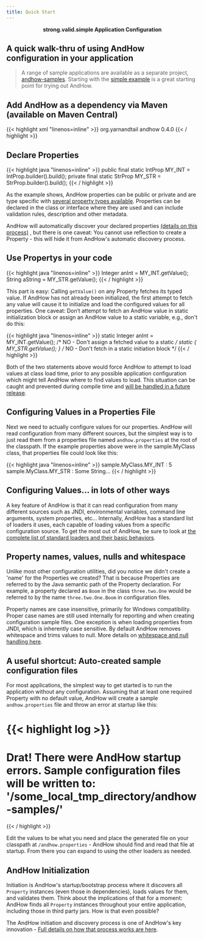 ```yaml
---
title: Quick Start
---  
```


<strong><center> strong.valid.simple Application Configuration </center></strong>

## A quick walk-thru of using AndHow configuration in your application  

 >  A range of sample applications are available as a separate project, 
 [andhow-samples](https://github.com/eeverman/andhow-samples). Starting with the 
 [simple example](https://github.com/eeverman/andhow-samples/tree/master/simple-using-string-args) is a great starting 
 point for trying out AndHow.  
 
## Add AndHow as a dependency via Maven (available on Maven Central)  

{{< highlight xml "linenos=inline" >}}
<dependency>
    <groupId>org.yarnandtail</groupId>
    <artifactId>andhow</artifactId>
    <version>0.4.0</version>
</dependency>
{{< / highlight >}}  

## Declare Properties  

{{< highlight java "linenos=inline" >}}
public final static IntProp MY_INT = IntProp.builder().build();
private final static StrProp MY_STR = StrProp.builder().build();
{{< / highlight >}}  

As the example shows, AndHow properties can be public or private and are type specific with [several property types 
available](https://github.com/eeverman/andhow/tree/master/andhow-core/src/main/java/org/yarnandtail/andhow/property). 
Properties can be declared in the class or interface where they are used and can include validation rules, description 
and other metadata.

AndHow will automatically discover your declared properties [(details on this process)](../user-guide/andhow-initiation)
, but there is one caveat: You cannot use reflection to create a Property - this will hide it from AndHow's automatic 
discovery process.

## Use Propertys in your code  

{{< highlight java "linenos=inline" >}}
Integer anInt = MY_INT.getValue();
String aString = MY_STR.getValue();
{{< / highlight >}}  

This part is easy:  Calling `getValue()` on any Property fetches its typed value. If AndHow has not already been 
initialized, the first attempt to fetch any value will cause it to initialize and load the configured values for all 
properties. One caveat: Don’t attempt to fetch an AndHow value in static initialization block or assign an AndHow value 
to a static variable, e.g., don't do this:

{{< highlight java "linenos=inline" >}}
static Integer anInt = MY_INT.getValue(); /* NO - Don't assign a fetched value to a static */
static { MY_STR.getValue(); } /* NO - Don't fetch in a static initiation block */ 
{{< / highlight >}}  

Both of the two statements above would force AndHow to attempt to load values at class load time, prior to any possible 
application configuration which might tell AndHow where to find values to load. This situation can be caught and 
prevented during compile time and [will be handled in a future release](https://github.com/eeverman/andhow/issues/292).

## Configuring Values in a Properties File  
Next we need to actually configure values for our properties. AndHow will read configuration from many different 
sources, but the simplest way is to just read them from a properties file named `andhow.properties` at the root of the 
classpath. If the example properties above were in the sample.MyClass class, that properties file could look like this:

{{< highlight java "linenos=inline" >}}
sample.MyClass.MY_INT : 5
sample.MyClass.MY_STR : Some String...
{{< / highlight >}}  

## Configuring Values... in lots of other ways
A key feature of AndHow is that it can read configuration from many different sources such as JNDI, environmental 
variables, command line arguments, system properties, etc... Internally, AndHow has a standard list of loaders it uses, 
each capable of loading values from a specific configuration source. To get the most out of AndHow, be sure to look at 
[the complete list of standard loaders and their basic behaviors](../user-guide/value-loaders).

## Property names, values, nulls and whitespace
Unlike most other configuration utilities, did you notice we didn't create a 'name' for the Properties we created? That 
is because Properties are referred to by the Java semantic path of the Property declaration. For example, a property 
declared as `Boom` in the class `three.two.One` would be referred to by the name `three.two.One.Boom` in configuration 
files.

Property names are case insensitive, primarily for Windows compatibility. Proper case names are still used internally 
for reporting and when creating configuration sample files. One exception is when loading properties from JNDI, which 
is inherently case sensitive. By default AndHow removes whitespace and trims values to null. More details on [whitespace 
and null handling here](../user-guide/key-concepts).

## A useful shortcut:  Auto-created sample configuration files  
For most applications, the simplest way to get started is to run the application without any configuration. Assuming 
that at least one required Property with no default value, AndHow will create a sample `andhow.properties` file and 
throw an error at startup like this:

{{< highlight log >}}
========================================================================
Drat! There were AndHow startup errors.  Sample configuration files will be written to: '/some_local_tmp_directory/andhow-samples/'
========================================================================
{{< / highlight >}}

Edit the values to be what you need and place the generated file on your classpath at `/andhow.properties` - AndHow 
should find and read that file at startup. From there you can expand to using the other loaders as needed.

## AndHow Initialization

Initiation is AndHow's startup/bootstrap process where it discovers all `Property` instances (even those in 
dependencies), loads values for them, and validates them. Think about the implications of that for a moment: AndHow 
finds all `Property` instances throughout your entire application, including those in third party jars. How is that 
even possible?

The AndHow initiation and discovery process is one of AndHow's key innovation - [Full details on how that process works 
are here](../user-guide/andhow-initiation).